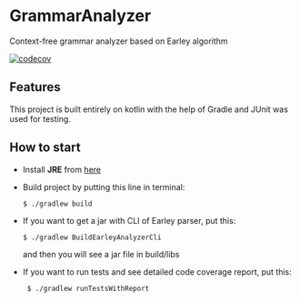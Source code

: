 # GrammarAnalyzer
Context-free grammar analyzer based on Earley algorithm 

[![codecov](https://codecov.io/gh/YaroslavGamayunov/GrammarAnalyzer/branch/main/graph/badge.svg?token=T4P505PGVA)](https://codecov.io/gh/YaroslavGamayunov/GrammarAnalyzer)

## Features 
This project is built entirely on kotlin with the help of Gradle and JUnit was used for testing.

## How to start
* Install **JRE** from  [here](https://www.oracle.com/java/technologies/javase-jre8-downloads.html)

* Build project by putting this line in terminal: 
   ```
   $ ./gradlew build
   ```
* If you want to get a jar with CLI of Earley parser, put this:
    ```
   $ ./gradlew BuildEarleyAnalyzerCli
   ```
  and then you will see a jar file in build/libs 
* If you want to run tests and see detailed code coverage report, put this:
  ```
   $ ./gradlew runTestsWithReport
   ```